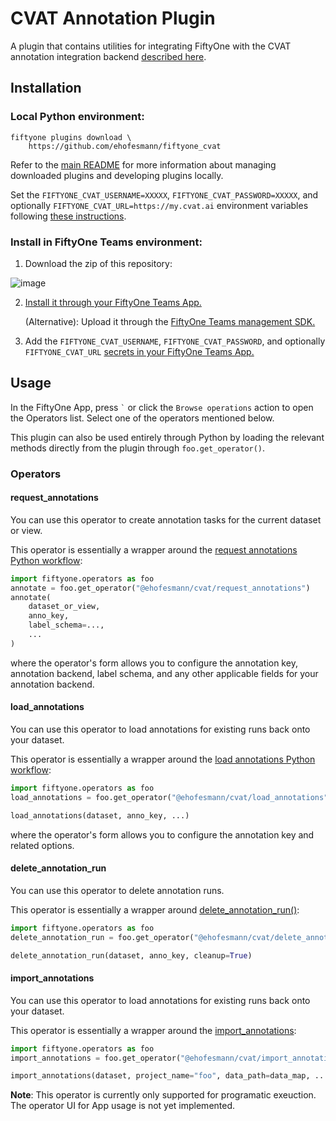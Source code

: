 # CVAT Annotation Plugin

A plugin that contains utilities for integrating FiftyOne with the CVAT annotation integration backend
[described here](https://docs.voxel51.com/integrations/cvat.html).

## Installation

### Local Python environment:

```shell
fiftyone plugins download \
    https://github.com/ehofesmann/fiftyone_cvat
```

Refer to the [main README](https://github.com/voxel51/fiftyone-plugins) for
more information about managing downloaded plugins and developing plugins
locally.

Set the `FIFTYONE_CVAT_USERNAME=XXXXX`, `FIFTYONE_CVAT_PASSWORD=XXXXX`, and optionally `FIFTYONE_CVAT_URL=https://my.cvat.ai` environment variables following [these instructions](https://docs.voxel51.com/integrations/cvat.html#authentication).

### Install in FiftyOne Teams environment:

1) Download the zip of this repository:

![image](https://github.com/ehofesmann/fiftyone_labelbox/assets/21222883/2adb370b-e52e-4141-b7d0-3e39b502019f)

2) [Install it through your FiftyOne Teams App.](https://docs.voxel51.com/teams/teams_plugins.html#installing-a-plugin)

    (Alternative): Upload it through the [FiftyOne Teams management SDK.](https://docs.voxel51.com/teams/management_sdk.html#fiftyone.management.plugin.upload_plugin)

3) Add the `FIFTYONE_CVAT_USERNAME`, `FIFTYONE_CVAT_PASSWORD`, and optionally `FIFTYONE_CVAT_URL` [secrets in your FiftyOne Teams App.](https://docs.voxel51.com/teams/secrets.html)

## Usage

In the FiftyOne App, press `` ` `` or click the `Browse operations` action to open the Operators list. Select one of the operators mentioned below.

This plugin can also be used entirely through Python by loading the relevant methods directly from the plugin through `foo.get_operator()`.


### Operators

#### request_annotations

You can use this operator to create annotation tasks for the current dataset or
view.

This operator is essentially a wrapper around the
[request annotations Python workflow](https://docs.voxel51.com/user_guide/annotation.html#requesting-annotations):

```py
import fiftyone.operators as foo
annotate = foo.get_operator("@ehofesmann/cvat/request_annotations")
annotate(
    dataset_or_view,
    anno_key,
    label_schema=...,
    ...
)
```

where the operator's form allows you to configure the annotation key,
annotation backend, label schema, and any other applicable fields for your
annotation backend.

#### load_annotations

You can use this operator to load annotations for existing runs back onto your
dataset.

This operator is essentially a wrapper around the
[load annotations Python workflow](https://docs.voxel51.com/user_guide/annotation.html#loading-annotations):

```py
import fiftyone.operators as foo
load_annotations = foo.get_operator("@ehofesmann/cvat/load_annotations")

load_annotations(dataset, anno_key, ...)
```

where the operator's form allows you to configure the annotation key and
related options.

#### delete_annotation_run

You can use this operator to delete annotation runs.

This operator is essentially a wrapper around
[delete_annotation_run()](https://docs.voxel51.com/api/fiftyone.core.collections.html#fiftyone.core.collections.SampleCollection.delete_annotation_run):

```py
import fiftyone.operators as foo
delete_annotation_run = foo.get_operator("@ehofesmann/cvat/delete_annotation_run")

delete_annotation_run(dataset, anno_key, cleanup=True)
```

#### import_annotations

You can use this operator to load annotations for existing runs back onto your
dataset.

This operator is essentially a wrapper around the
[import_annotations](https://docs.voxel51.com/user_guide/annotation.html#importing-existing-tasks):

```py
import fiftyone.operators as foo
import_annotations = foo.get_operator("@ehofesmann/cvat/import_annotations")

import_annotations(dataset, project_name="foo", data_path=data_map, ...)
```

**Note**: This operator is currently only supported for programatic exeuction.
The operator UI for App usage is not yet implemented.
